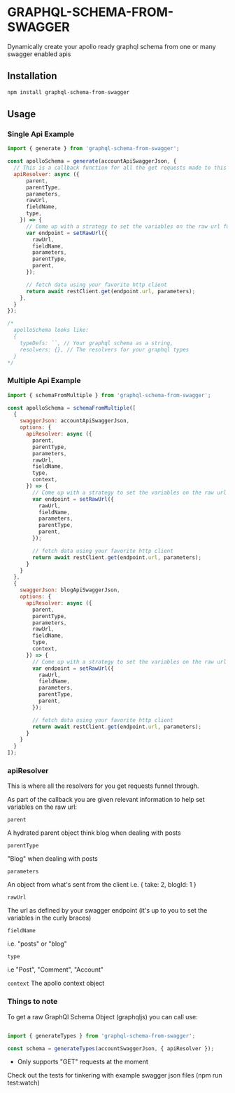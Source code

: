 # GRAPHQL-SCHEMA-FROM-SWAGGER

Dynamically create your apollo ready graphql schema from one or many swagger enabled apis

## Installation

```bash
npm install graphql-schema-from-swagger
```

## Usage

### Single Api Example

```javascript
import { generate } from 'graphql-schema-from-swagger';

const apolloSchema = generate(accountApiSwaggerJson, {
  // This is a callback function for all the get requests made to this api.
  apiResolver: async ({
      parent,
      parentType,
      parameters,
      rawUrl,
      fieldName,
      type,
    }) => {
      // Come up with a strategy to set the variables on the raw url for things like nested urls
      var endpoint = setRawUrl({
        rawUrl,
        fieldName,
        parameters,
        parentType,
        parent,
      });

      // fetch data using your favorite http client
      return await restClient.get(endpoint.url, parameters);
    },
  }
});

/*
  apolloSchema looks like:
  {
    typeDefs: ``, // Your graphql schema as a string,
    resolvers: {}, // The resolvers for your graphql types
  }
*/

```

### Multiple Api Example

```javascript
import { schemaFromMultiple } from 'graphql-schema-from-swagger';

const apolloSchema = schemaFromMultiple([
  {
    swaggerJson: accountApiSwaggerJson,
    options: {
      apiResolver: async ({
        parent,
        parentType,
        parameters,
        rawUrl,
        fieldName,
        type,
        context,
      }) => {
        // Come up with a strategy to set the variables on the raw url for things like nested urls
        var endpoint = setRawUrl({
          rawUrl,
          fieldName,
          parameters,
          parentType,
          parent,
        });

        // fetch data using your favorite http client
        return await restClient.get(endpoint.url, parameters);
      }
    }
  },
  {
    swaggerJson: blogApiSwaggerJson,
    options: {
      apiResolver: async ({
        parent,
        parentType,
        parameters,
        rawUrl,
        fieldName,
        type,
        context,
      }) => {
        // Come up with a strategy to set the variables on the raw url for things like nested urls
        var endpoint = setRawUrl({
          rawUrl,
          fieldName,
          parameters,
          parentType,
          parent,
        });

        // fetch data using your favorite http client
        return await restClient.get(endpoint.url, parameters);
      }
    }
  }
]);
```

### apiResolver

This is where all the resolvers for you get requests funnel through.

As part of the callback you are given relevant information to help set variables on the raw url:

```parent```

  A hydrated parent object think blog when dealing with posts

```parentType```

  "Blog" when dealing with posts

```parameters```

  An object from what's sent from the client i.e. { take: 2, blogId: 1 }

```rawUrl```

  The url as defined by your swagger endpoint (it's up to you to set the variables in the curly braces)

```fieldName```

  i.e. "posts" or "blog"

```type```

  i.e "Post", "Comment", "Account"

```context```
  The apollo context object

### Things to note

To get a raw GraphQl Schema Object (graphqljs) you can call use:

```javascript

import { generateTypes } from 'graphql-schema-from-swagger';

const schema = generateTypes(accountSwaggerJson, { apiResolver });

```



- Only supports "GET" requests at the moment

Check out the tests for tinkering with example swagger json files (npm run test:watch)

